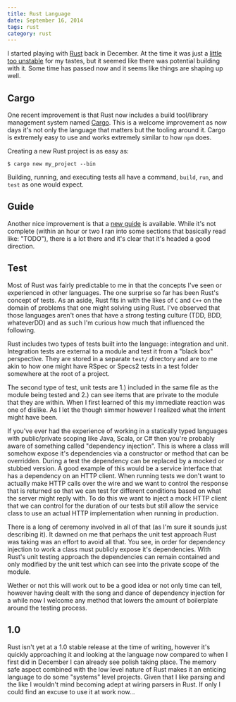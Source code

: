 ```yaml
---
title: Rust Language
date: September 16, 2014
tags: rust
category: rust
---
```


I started playing with [Rust](http://rust-lang.org) back in December.  At the time it was just a [little too unstable](http://stackoverflow.com/questions/20790793/using-listt-in-rust)
for my tastes, but it seemed like there was potential building with it.  Some time has passed now and it seems like things are shaping up
well.

## Cargo

One recent improvement is that Rust now includes a build tool/library management system named [Cargo](http://crates.io/).  This is a welcome improvement as
now days it's not only the language that matters but the tooling around it.  Cargo is extremely easy to use and works extremely
similar to how `npm` does.

Creating a new Rust project is as easy as:

```shell
$ cargo new my_project --bin
```

Building, running, and executing tests all have a command, `build`, `run`, and `test` as one would expect.

## Guide

Another nice improvement is that a [new guide](http://doc.rust-lang.org/guide.html) is available.  While it's not complete
(within an hour or two I ran into some sections that basically read like: "TODO"), there is a lot there and it's clear that it's
headed a good direction.

## Test

Most of Rust was fairly predictable to me in that the concepts I've seen or experienced in other languages.  The one surprise so far
has been Rust's concept of tests.  As an aside, Rust fits in with the likes of `C` and `C++` on the domain of problems that one might
solving using Rust.  I've observed that those languages aren't ones that have a strong testing culture (TDD, BDD, whateverDD) and as such
I'm curious how much that influenced the following.

Rust includes two types of tests built into the language: integration and unit.  Integration tests are external to a module and test it
from a "black box" perspective.  They are stored in a separate `test/` directory and are to me akin to how one might have RSpec or Specs2
tests in a test folder somewhere at the root of a project.

The second type of test, unit tests are 1.) included in the same file as the module being tested and 2.) can see items that are private
to the module that they are within.  When I first learned of this my immediate reaction was one of dislike.  As I let the though simmer
however I realized what the intent might have been.

If you've ever had the experience of working in a statically typed languages with public/private scoping like Java, Scala, or C# then
you're probably aware of something called "dependency injection".  This is where a class will somehow expose it's dependencies via a
constructor or method that can be overridden.  During a test the dependency can be replaced by a mocked or stubbed version.  A good
example of this would be a service interface that has a dependency on an HTTP client.  When running tests we don't want to actually make
HTTP calls over the wire and we want to control the response that is returned so that we can test for different conditions based on
what the server might reply with.  To do this we want to inject a mock HTTP client that we can control for the duration of our tests but
still allow the service class to use an actual HTTP implementation when running in production.

There is a long of ceremony involved in all of that (as I'm sure it sounds just describing it).  It dawned on me that perhaps the unit
test approach Rust was taking was an effort to avoid all that.  You see, in order for dependency injection to work a class must publicly
expose it's dependencies.  With Rust's unit testing approach the dependencies can remain contained and only modified by the unit test which
can see into the private scope of the module.

Wether or not this will work out to be a good idea or not only time can tell, however having dealt with the song and dance of dependency
injection for a while now I welcome any method that lowers the amount of boilerplate around the testing process.

## 1.0

Rust isn't yet at a 1.0 stable release at the time of writing, however it's quickly approaching it and looking at the language now compared
to when I first did in December I can already see polish taking place.  The memory safe aspect combined with the low level nature of Rust
makes it an enticing language to do some "systems" level projects.  Given that I like parsing and the like I wouldn't mind becoming adept
at wiring parsers in Rust.  If only I could find an excuse to use it at work now...
